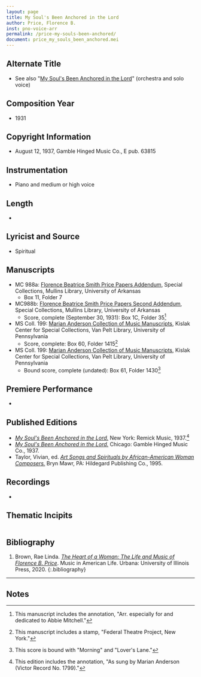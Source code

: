 ```yaml
---
layout: page
title: My Soul's Been Anchored in the Lord
author: Price, Florence B.
inst: pno-voice-arr
permalink: /price-my-souls-been-anchored/
document: price_my_souls_been_anchored.mei
---
```


## Alternate Title
- See also "[My Soul's Been Anchored in the Lord](/price-my-souls-been-anchored-orch/)" (orchestra and solo voice)

## Composition Year
- 1931

## Copyright Information
- August 12, 1937, Gamble Hinged Music Co., E pub. 63815

## Instrumentation
- Piano and medium or high voice

## Length
- 

## Lyricist and Source
- Spiritual

## Manuscripts
- MC 988a: <a href="https://uark.as.atlas-sys.com/repositories/2/resources/1522" target="_blank">Florence Beatrice Smith Price Papers Addendum</a>, Special Collections, Mullins Library, University of Arkansas
    * Box 11, Folder 7
- MC988b: <a href="https://uark.as.atlas-sys.com/repositories/2/resources/696/" target="_blank">Florence Beatrice Smith Price Papers Second Addendum</a>, Special Collections, Mullins Library, University of Arkansas
    * Score, complete (September 30, 1931): Box 1C, Folder 35[^fn1]
- MS Coll. 199: <a href="https://www.library.upenn.edu/detail/collection/marian-anderson-collection" target="_blank">Marian Anderson Collection of Music Manuscripts</a>, Kislak Center for Special Collections, Van Pelt Library, University of Pennsylvania
    * Score, complete: Box 60, Folder 1415[^fn2]
- MS Coll. 199: <a href="https://www.library.upenn.edu/detail/collection/marian-anderson-collection" target="_blank">Marian Anderson Collection of Music Manuscripts</a>, Kislak Center for Special Collections, Van Pelt Library, University of Pennsylvania
    * Bound score, complete (undated): Box 61, Folder 1430[^fn3]

## Premiere Performance
- 

## Published Editions
- <a href="https://www.worldcat.org/title/83241985" target="_blank">*My Soul's Been Anchored in the Lord.*</a> New York: Remick Music, 1937.[^fn4]
- <a href="https://www.worldcat.org/title/22470542" target="_blank">*My Soul's Been Anchored in the Lord.*</a> Chicago: Gamble Hinged Music Co., 1937.
- Taylor, Vivian, ed. <a href="https://www.worldcat.org/title/680422390" target="_blank">*Art Songs and Spirituals by African-American Woman Composers.*</a> Bryn Mawr, PA: Hildegard Publishing Co., 1995.

## Recordings
- 

## Thematic Incipits
<div id="notation" style="overflow-x: auto"></div>

## Bibliography
1. Brown, Rae Linda. <a href="https://www.worldcat.org/title/1122800180" target="_blank">*The Heart of a Woman: The Life and Music of Florence B. Price*</a>. Music in American Life. Urbana: University of Illinois Press, 2020.
{:.bibliography}

---
## Notes
[^fn1]: This manuscript includes the annotation, "Arr. especially for and dedicated to Abbie Mitchell."
[^fn2]: This manuscript includes a stamp, "Federal Theatre Project, New York."
[^fn3]: This score is bound with "Morning" and "Lover's Lane."
[^fn4]: This edition includes the annotation, "As sung by Marian Anderson (Victor Record No. 1799)."
